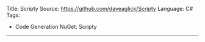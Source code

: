 Title: Scripty
Source:  https://github.com/daveaglick/Scripty
Language: C#
Tags:
  - Code Generation
NuGet: Scripty
---